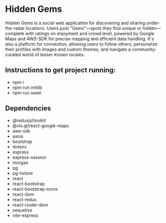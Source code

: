 # Hidden Gems
Hidden Gems is a social web application for discovering and sharing under-the-radar locations. Users post "Gems"—spots 
they find unique or hidden—complete with ratings on enjoyment and crowd level, powered by Google Maps and AWS-SDK for 
precise mapping and efficient data handling. It's also a platform for connection, allowing users to follow others, 
personalize their profiles with images and custom themes, and navigate a community-curated world of lesser-known locales.

## Instructions to get project running:
- npm i
- npm run initdb
- npm run seed

## Dependencies
- @reduxjs/toolkit
- @vis.gl/react-google-maps
- aws-sdk
- axios
- bootstrap
- dotenv
- express
- express-session
- morgan
- pg
- pg-hstore
- react
- react-bootstrap
- react-bootstrap-icons
- react-dom
- react-redux
- react-router-dom
- sequelize
- vite-express
